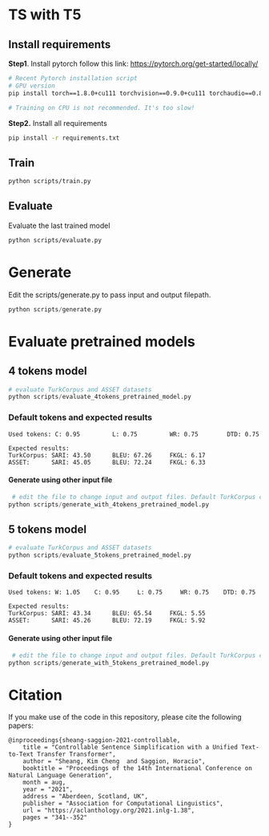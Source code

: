 # TS with T5



## Install requirements

**Step1**. Install pytorch follow this link: https://pytorch.org/get-started/locally/

```bash
# Recent Pytorch installation script
# GPU version
pip install torch==1.8.0+cu111 torchvision==0.9.0+cu111 torchaudio==0.8.0 -f https://download.pytorch.org/whl/torch_stable.html

# Training on CPU is not recommended. It's too slow!
```

**Step2.** Install all requirements

```bash
pip install -r requirements.txt
```



## Train

```bash
python scripts/train.py
```



## Evaluate

Evaluate the last trained model

```bash
python scripts/evaluate.py

```



# Generate

Edit the scripts/generate.py to pass input and output filepath.

```python
python scripts/generate.py
```





# Evaluate pretrained models

## 4 tokens model

```python
# evaluate TurkCorpus and ASSET datasets
python scripts/evaluate_4tokens_pretrained_model.py
```



### Default tokens and expected results

```
Used tokens: C: 0.95         L: 0.75         WR: 0.75        DTD: 0.75       

Expected results: 
TurkCorpus: SARI: 43.50      BLEU: 67.26     FKGL: 6.17
ASSET: 		SARI: 45.05      BLEU: 72.24     FKGL: 6.33
```



#### Generate using other input file

```python
 # edit the file to change input and output files. Default TurkCorpus complex is used as an example.
python scripts/generate_with_4tokens_pretrained_model.py
```





## 5 tokens model

```python
# evaluate TurkCorpus and ASSET datasets
python scripts/evaluate_5tokens_pretrained_model.py
```



### Default tokens and expected results

```
Used tokens: W: 1.05 	C: 0.95 	L: 0.75 	WR: 0.75 	DTD: 0.75

Expected results: 
TurkCorpus: SARI: 43.34 	 BLEU: 65.54 	 FKGL: 5.55 
ASSET: 		SARI: 45.26 	 BLEU: 72.19 	 FKGL: 5.92 
```



#### 



#### Generate using other input file

```python
 # edit the file to change input and output files. Default TurkCorpus complex is used as an example.
python scripts/generate_with_5tokens_pretrained_model.py
```





# Citation

If you make use of the code in this repository, please cite the following papers:

```
@inproceedings{sheang-saggion-2021-controllable,
    title = "Controllable Sentence Simplification with a Unified Text-to-Text Transfer Transformer",
    author = "Sheang, Kim Cheng  and Saggion, Horacio",
    booktitle = "Proceedings of the 14th International Conference on Natural Language Generation",
    month = aug,
    year = "2021",
    address = "Aberdeen, Scotland, UK",
    publisher = "Association for Computational Linguistics",
    url = "https://aclanthology.org/2021.inlg-1.38",
    pages = "341--352"
}
```

